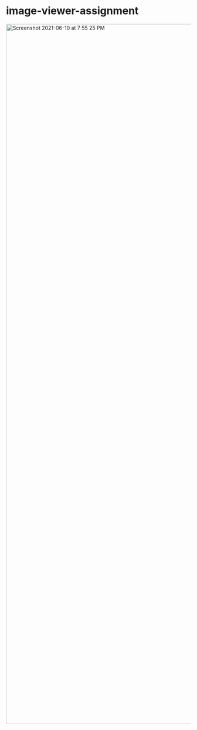 # image-viewer-assignment

<img width="1904" alt="Screenshot 2021-06-10 at 7 55 25 PM" src="https://user-images.githubusercontent.com/39847281/121542679-f6e90880-ca25-11eb-8afc-d3658a542cde.png">
